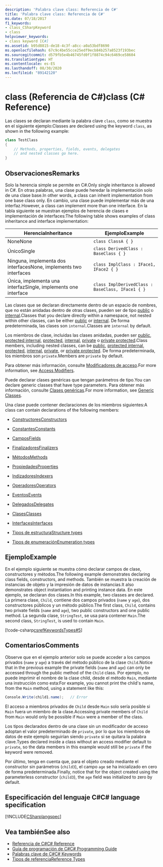 ```yaml
---
description: 'Palabra clave class: Referencia de C#'
title: 'Palabra clave class: Referencia de C#'
ms.date: 07/18/2017
f1_keywords:
- class_CSharpKeyword
- class
helpviewer_keywords:
- class keyword [C#]
ms.assetid: b95d8815-de18-4c3f-a8cc-a0a53bdf8690
ms.openlocfilehash: 67c9c4be55cce25edf9ecb84b257a8523f193bec
ms.sourcegitcommit: d579fb5e4b46745fd0f1f8874c94c6469ce58604
ms.translationtype: HT
ms.contentlocale: es-ES
ms.lasthandoff: 08/30/2020
ms.locfileid: "89142120"
---
```

# <a name="class-c-reference"></a><span data-ttu-id="4d585-103">class (Referencia de C#)</span><span class="sxs-lookup"><span data-stu-id="4d585-103">class (C# Reference)</span></span>

<span data-ttu-id="4d585-104">Las clases se declaran mediante la palabra clave `class`, como se muestra en el siguiente ejemplo:</span><span class="sxs-lookup"><span data-stu-id="4d585-104">Classes are declared using the keyword `class`, as shown in the following example:</span></span>

```csharp
class TestClass
{
    // Methods, properties, fields, events, delegates
    // and nested classes go here.
}
```

## <a name="remarks"></a><span data-ttu-id="4d585-105">Observaciones</span><span class="sxs-lookup"><span data-stu-id="4d585-105">Remarks</span></span>

<span data-ttu-id="4d585-106">Solo la herencia simple se permite en C#.</span><span class="sxs-lookup"><span data-stu-id="4d585-106">Only single inheritance is allowed in C#.</span></span> <span data-ttu-id="4d585-107">En otras palabras, una clase puede heredar la implementación solo de una clase base.</span><span class="sxs-lookup"><span data-stu-id="4d585-107">In other words, a class can inherit implementation from one base class only.</span></span> <span data-ttu-id="4d585-108">En cambio, una clase puede implementar más de una interfaz.</span><span class="sxs-lookup"><span data-stu-id="4d585-108">However, a class can implement more than one interface.</span></span> <span data-ttu-id="4d585-109">En la tabla siguiente se muestran ejemplos de herencia de clases e implementación de interfaces:</span><span class="sxs-lookup"><span data-stu-id="4d585-109">The following table shows examples of class inheritance and interface implementation:</span></span>

|<span data-ttu-id="4d585-110">Herencia</span><span class="sxs-lookup"><span data-stu-id="4d585-110">Inheritance</span></span>|<span data-ttu-id="4d585-111">Ejemplo</span><span class="sxs-lookup"><span data-stu-id="4d585-111">Example</span></span>|
|-----------------|-------------|
|<span data-ttu-id="4d585-112">None</span><span class="sxs-lookup"><span data-stu-id="4d585-112">None</span></span>|`class ClassA { }`|
|<span data-ttu-id="4d585-113">Único</span><span class="sxs-lookup"><span data-stu-id="4d585-113">Single</span></span>|`class DerivedClass : BaseClass { }`|
|<span data-ttu-id="4d585-114">Ninguna, implementa dos interfaces</span><span class="sxs-lookup"><span data-stu-id="4d585-114">None, implements two interfaces</span></span>|`class ImplClass : IFace1, IFace2 { }`|
|<span data-ttu-id="4d585-115">Única, implementa una interfaz</span><span class="sxs-lookup"><span data-stu-id="4d585-115">Single, implements one interface</span></span>|`class ImplDerivedClass : BaseClass, IFace1 { }`|

<span data-ttu-id="4d585-116">Las clases que se declaran directamente dentro de un espacio de nombres, que no están anidadas dentro de otras clases, pueden ser de tipo [public](./public.md) o [internal](./internal.md).</span><span class="sxs-lookup"><span data-stu-id="4d585-116">Classes that you declare directly within a namespace, not nested within other classes, can be either [public](./public.md) or [internal](./internal.md).</span></span> <span data-ttu-id="4d585-117">De forma predeterminada, las clases son `internal`.</span><span class="sxs-lookup"><span data-stu-id="4d585-117">Classes are `internal` by default.</span></span>

<span data-ttu-id="4d585-118">Los miembros de clase, incluidas las clases anidadas, pueden ser [public](public.md), [protected internal](protected-internal.md), [protected](protected.md), [internal](internal.md), [private](private.md) o [private protected](private-protected.md).</span><span class="sxs-lookup"><span data-stu-id="4d585-118">Class members, including nested classes, can be [public](public.md), [protected internal](protected-internal.md), [protected](protected.md), [internal](internal.md), [private](private.md), or [private protected](private-protected.md).</span></span> <span data-ttu-id="4d585-119">De forma predeterminada, los miembros son `private`.</span><span class="sxs-lookup"><span data-stu-id="4d585-119">Members are `private` by default.</span></span>

<span data-ttu-id="4d585-120">Para obtener más información, consulte [Modificadores de acceso](../../programming-guide/classes-and-structs/access-modifiers.md).</span><span class="sxs-lookup"><span data-stu-id="4d585-120">For more information, see [Access Modifiers](../../programming-guide/classes-and-structs/access-modifiers.md).</span></span>

<span data-ttu-id="4d585-121">Puede declarar clases genéricas que tengan parámetros de tipo.</span><span class="sxs-lookup"><span data-stu-id="4d585-121">You can declare generic classes that have type parameters.</span></span> <span data-ttu-id="4d585-122">Para obtener más información, consulte [Clases genéricas](../../programming-guide/generics/generic-classes.md).</span><span class="sxs-lookup"><span data-stu-id="4d585-122">For more information, see [Generic Classes](../../programming-guide/generics/generic-classes.md).</span></span>

<span data-ttu-id="4d585-123">Una clase puede contener declaraciones de los miembros siguientes:</span><span class="sxs-lookup"><span data-stu-id="4d585-123">A class can contain declarations of the following members:</span></span>

- [<span data-ttu-id="4d585-124">Constructores</span><span class="sxs-lookup"><span data-stu-id="4d585-124">Constructors</span></span>](../../programming-guide/classes-and-structs/constructors.md)

- [<span data-ttu-id="4d585-125">Constantes</span><span class="sxs-lookup"><span data-stu-id="4d585-125">Constants</span></span>](../../programming-guide/classes-and-structs/constants.md)

- [<span data-ttu-id="4d585-126">Campos</span><span class="sxs-lookup"><span data-stu-id="4d585-126">Fields</span></span>](../../programming-guide/classes-and-structs/fields.md)

- [<span data-ttu-id="4d585-127">Finalizadores</span><span class="sxs-lookup"><span data-stu-id="4d585-127">Finalizers</span></span>](../../programming-guide/classes-and-structs/destructors.md)

- [<span data-ttu-id="4d585-128">Métodos</span><span class="sxs-lookup"><span data-stu-id="4d585-128">Methods</span></span>](../../programming-guide/classes-and-structs/methods.md)

- [<span data-ttu-id="4d585-129">Propiedades</span><span class="sxs-lookup"><span data-stu-id="4d585-129">Properties</span></span>](../../programming-guide/classes-and-structs/properties.md)

- [<span data-ttu-id="4d585-130">Indizadores</span><span class="sxs-lookup"><span data-stu-id="4d585-130">Indexers</span></span>](../../programming-guide/indexers/index.md)

- [<span data-ttu-id="4d585-131">Operadores</span><span class="sxs-lookup"><span data-stu-id="4d585-131">Operators</span></span>](../operators/index.md)

- [<span data-ttu-id="4d585-132">Eventos</span><span class="sxs-lookup"><span data-stu-id="4d585-132">Events</span></span>](../../programming-guide/events/index.md)

- [<span data-ttu-id="4d585-133">Delegados</span><span class="sxs-lookup"><span data-stu-id="4d585-133">Delegates</span></span>](../../programming-guide/delegates/index.md)

- [<span data-ttu-id="4d585-134">Clases</span><span class="sxs-lookup"><span data-stu-id="4d585-134">Classes</span></span>](../../programming-guide/classes-and-structs/classes.md)

- [<span data-ttu-id="4d585-135">Interfaces</span><span class="sxs-lookup"><span data-stu-id="4d585-135">Interfaces</span></span>](../../programming-guide/interfaces/index.md)

- [<span data-ttu-id="4d585-136">Tipos de estructura</span><span class="sxs-lookup"><span data-stu-id="4d585-136">Structure types</span></span>](../builtin-types/struct.md)

- [<span data-ttu-id="4d585-137">Tipos de enumeración</span><span class="sxs-lookup"><span data-stu-id="4d585-137">Enumeration types</span></span>](../builtin-types/enum.md)

## <a name="example"></a><span data-ttu-id="4d585-138">Ejemplo</span><span class="sxs-lookup"><span data-stu-id="4d585-138">Example</span></span>

<span data-ttu-id="4d585-139">En el ejemplo siguiente se muestra cómo declarar campos de clase, constructores y métodos.</span><span class="sxs-lookup"><span data-stu-id="4d585-139">The following example demonstrates declaring class fields, constructors, and methods.</span></span> <span data-ttu-id="4d585-140">También se muestra la creación de instancias de objeto y la impresión de datos de instancias.</span><span class="sxs-lookup"><span data-stu-id="4d585-140">It also demonstrates object instantiation and printing instance data.</span></span> <span data-ttu-id="4d585-141">En este ejemplo, se declaran dos clases.</span><span class="sxs-lookup"><span data-stu-id="4d585-141">In this example, two classes are declared.</span></span> <span data-ttu-id="4d585-142">La primera clase, `Child`, contiene dos campos privados (`name` y `age`), dos constructores públicos y un método público.</span><span class="sxs-lookup"><span data-stu-id="4d585-142">The first class, `Child`, contains two private fields (`name` and `age`), two public constructors and one public method.</span></span> <span data-ttu-id="4d585-143">La segunda clase, `StringTest`, se usa para contener `Main`.</span><span class="sxs-lookup"><span data-stu-id="4d585-143">The second class, `StringTest`, is used to contain `Main`.</span></span>

[!code-csharp[csrefKeywordsTypes#5](~/samples/snippets/csharp/VS_Snippets_VBCSharp/csrefKeywordsTypes/CS/keywordsTypes.cs#5)]

## <a name="comments"></a><span data-ttu-id="4d585-144">Comentarios</span><span class="sxs-lookup"><span data-stu-id="4d585-144">Comments</span></span>

<span data-ttu-id="4d585-145">Observe que en el ejemplo anterior solo se puede acceder a los campos privados (`name` y `age`) a través del método público de la clase `Child`.</span><span class="sxs-lookup"><span data-stu-id="4d585-145">Notice that in the previous example the private fields (`name` and `age`) can only be accessed through the public method of the `Child` class.</span></span> <span data-ttu-id="4d585-146">Por ejemplo, no puede imprimir el nombre de la clase child, desde el método `Main`, mediante una instrucción como esta:</span><span class="sxs-lookup"><span data-stu-id="4d585-146">For example, you cannot print the child's name, from the `Main` method, using a statement like this:</span></span>

```csharp
Console.Write(child1.name);   // Error
```

<span data-ttu-id="4d585-147">El acceso a miembros privados de `Child` desde `Main` solo sería posible si `Main` fuera un miembro de la clase.</span><span class="sxs-lookup"><span data-stu-id="4d585-147">Accessing private members of `Child` from `Main` would only be possible if `Main` were a member of the class.</span></span>

<span data-ttu-id="4d585-148">Los tipos declarados dentro de una clase sin un modificador de acceso adoptan el valor predeterminado de `private`, por lo que los miembros de datos de este ejemplo seguirían siendo `private` si se quitara la palabra clave.</span><span class="sxs-lookup"><span data-stu-id="4d585-148">Types declared inside a class without an access modifier default to `private`, so the data members in this example would still be `private` if the keyword were removed.</span></span>

<span data-ttu-id="4d585-149">Por último, tenga en cuenta que, para el objeto creado mediante el constructor sin parámetros (`child3`), el campo `age` se ha inicializado en cero de forma predeterminada.</span><span class="sxs-lookup"><span data-stu-id="4d585-149">Finally, notice that for the object created using the parameterless constructor (`child3`), the `age` field was initialized to zero by default.</span></span>

## <a name="c-language-specification"></a><span data-ttu-id="4d585-150">Especificación del lenguaje C#</span><span class="sxs-lookup"><span data-stu-id="4d585-150">C# language specification</span></span>

[!INCLUDE[CSharplangspec](~/includes/csharplangspec-md.md)]

## <a name="see-also"></a><span data-ttu-id="4d585-151">Vea también</span><span class="sxs-lookup"><span data-stu-id="4d585-151">See also</span></span>

- [<span data-ttu-id="4d585-152">Referencia de C#</span><span class="sxs-lookup"><span data-stu-id="4d585-152">C# Reference</span></span>](../index.md)
- [<span data-ttu-id="4d585-153">Guía de programación de C#</span><span class="sxs-lookup"><span data-stu-id="4d585-153">C# Programming Guide</span></span>](../../programming-guide/index.md)
- [<span data-ttu-id="4d585-154">Palabras clave de C#</span><span class="sxs-lookup"><span data-stu-id="4d585-154">C# Keywords</span></span>](./index.md)
- [<span data-ttu-id="4d585-155">Tipos de referencia</span><span class="sxs-lookup"><span data-stu-id="4d585-155">Reference Types</span></span>](./reference-types.md)
